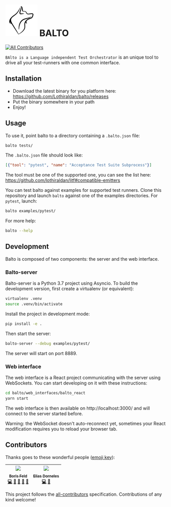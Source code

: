 # ![Logo of Balto](logo-100x.png) BALTO
[![All Contributors](https://img.shields.io/badge/all_contributors-2-orange.svg?style=flat-square)](#contributors)

`BAlto is a Language independent Test Orchestrator` is an unique tool to drive
all your test-runners with one common interface.

## Installation

- Download the latest binary for you platform here: https://github.com/Lothiraldan/balto/releases
- Put the binary somewhere in your path
- Enjoy!

## Usage

To use it, point balto to a directory containing a `.balto.json` file:
    
```bash
balto tests/
```

The `.balto.json` file should look like:

```json
[{"tool": "pytest", "name": "Acceptance Test Suite Subprocess"}]

```

The tool must be one of the supported one, you can see the list here: https://github.com/lothiraldan/litf#compatible-emitters

You can test balto against examples for supported test runners. Clone this repository and launch `balto` against one of the examples directories. For `pytest`, launch:

```bash
balto examples/pytest/
```

For more help:

```bash
balto --help
```


## Development

Balto is composed of two components: the server and the web interface.

### Balto-server

Balto-server is a Python 3.7 project using Asyncio. To build the development version, first create a virtualenv (or equivalent):

```bash
virtualenv .venv
source .venv/bin/activate
```

Install the project in development mode:

```bash
pip install -e .
```

Then start the server:

```bash
balto-server --debug examples/pytest/
```

The server will start on port 8889.

### Web interface

The web interface is a React project communicating with the server using WebSockets. You can start developing on it with these instructions:

```bash
cd balto/web_interfaces/balto_react
yarn start
```

The web interface is then available on http://localhost:3000/ and will connect to the server started before.

Warning: the WebSocket doesn't auto-reconnect yet, sometimes your React modification requires you to reload your browser tab.

## Contributors

Thanks goes to these wonderful people ([emoji key](https://github.com/kentcdodds/all-contributors#emoji-key)):

<!-- ALL-CONTRIBUTORS-LIST:START - Do not remove or modify this section -->
<!-- prettier-ignore -->
| [<img src="https://avatars2.githubusercontent.com/u/243665?v=4" width="100px;"/><br /><sub><b> Boris Feld</b></sub>](https://lothiraldan.github.io/)<br />[💻](https://github.com/lothiraldan/balto/commits?author=Lothiraldan "Code") [🎨](#design-Lothiraldan "Design") [📖](https://github.com/lothiraldan/balto/commits?author=Lothiraldan "Documentation") [🤔](#ideas-Lothiraldan "Ideas, Planning, & Feedback") [📢](#talk-Lothiraldan "Talks") | [<img src="https://avatars0.githubusercontent.com/u/37565?v=4" width="100px;"/><br /><sub><b>Elias Dorneles</b></sub>](https://eliasdorneles.github.io)<br />[💻](https://github.com/lothiraldan/balto/commits?author=eliasdorneles "Code") [🐛](https://github.com/lothiraldan/balto/issues?q=author%3Aeliasdorneles "Bug reports") |
| :---: | :---: |
<!-- ALL-CONTRIBUTORS-LIST:END -->

This project follows the [all-contributors](https://github.com/kentcdodds/all-contributors) specification. Contributions of any kind welcome!